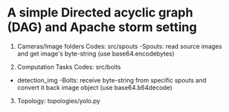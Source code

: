 # A simple Directed acyclic graph (DAG) and Apache storm setting

1. Cameras/Image folders Codes: src/spouts
-Spouts: read source images and get image's byte-string (use base64.encodebytes)

2. Computation Tasks Codes: src/bolts
- detection_img -Bolts: receive byte-string from specific spouts and convert it back image object (use base64.b64decode)

3. Topology: topologies/yolo.py



